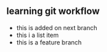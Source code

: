 ## learning git workflow

- this is added on next branch
- this i a list item
- this is a feature branch
